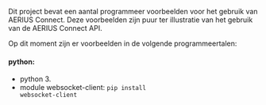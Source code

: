Dit project bevat een aantal programmeer voorbeelden voor het gebruik van AERIUS Connect. Deze voorbeelden zijn puur ter illustratie van het gebruik van de AERIUS Connect API.

Op dit moment zijn er voorbeelden in de volgende programmeertalen:

#### python:
- python 3.
- module websocket-client: <code>pip install websocket-client</code>
